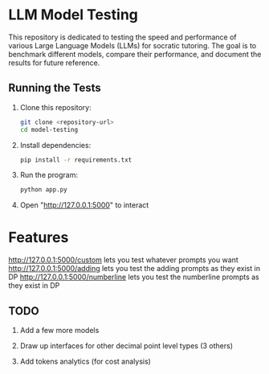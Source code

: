 # LLM Model Testing

This repository is dedicated to testing the speed and performance of various Large Language Models (LLMs) for socratic tutoring. The goal is to benchmark different models, compare their performance, and document the results for future reference.

## Running the Tests

1. Clone this repository:
    ```bash
    git clone <repository-url>
    cd model-testing
    ```

2. Install dependencies:
    ```bash
    pip install -r requirements.txt
    ```

3. Run the program:
    ```bash
    python app.py
    ```

4. Open "http://127.0.0.1:5000" to interact

# Features
http://127.0.0.1:5000/custom lets you test whatever prompts you want
http://127.0.0.1:5000/adding lets you test the adding prompts as they exist in DP
http://127.0.0.1:5000/numberline lets you test the numberline prompts as they exist in DP


## TODO

1. Add a few more models

2. Draw up interfaces for other decimal point level types (3 others)

3. Add tokens analytics (for cost analysis)
